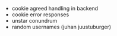 - cookie agreed handling in backend
- cookie error responses
- unstar conundrum
- random usernames (juhan juustuburger)
